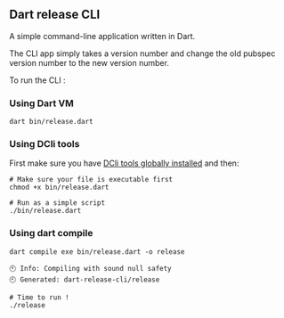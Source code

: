 ## Dart release CLI

A simple command-line application written in Dart.

The CLI app simply takes a version number and change the old pubspec 
version number to the new version number.

To run the CLI :

### Using Dart VM

```shell
dart bin/release.dart
```

### Using DCli tools

First make sure you have [DCli tools globally installed](https://dcli.noojee.dev/getting-started#option-2-install-dart-dcli) and then:

```shell
# Make sure your file is executable first
chmod +x bin/release.dart

# Run as a simple script
./bin/release.dart
```

### Using dart compile

```shell
dart compile exe bin/release.dart -o release

🕙 Info: Compiling with sound null safety
🕙 Generated: dart-release-cli/release

# Time to run !
./release
```